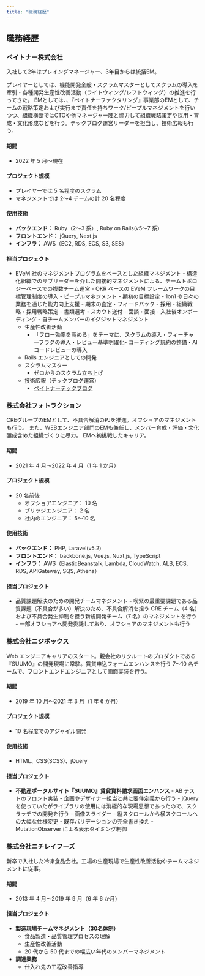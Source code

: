 ```yaml
---
title: "職務経歴"
---
```


## 職務経歴

### ペイトナー株式会社

入社して2年はプレイングマネージャー、3年目からは統括EM。

プレイヤーとしては、機能開発全般・スクラムマスターとしてスクラムの導入を牽引・各種開発生産性改善活動（ライトウィング/レフトウィング）の推進を行ってきた。
EMとしては、、『ペイトナーファクタリング』事業部のEMとして、チームの戦略策定および実行まで責任を持ちワーク/ピープルマネジメントを行いつつ、組織横断ではCTOや他マネージャー陣と協力して組織戦略策定や採用・育成・文化形成などを行う。テックブログ運営リーダーを担当し、技術広報も行う。


#### **期間**
- 2022 年 5 月〜現在

#### **プロジェクト規模**
- プレイヤーでは 5 名程度のスクラム
- マネジメントでは 2〜4 チームの計 20 名程度

#### **使用技術**
- **バックエンド：** Ruby（2〜3 系）, Ruby on Rails(v5〜7 系）
- **フロントエンド：** jQuery, Next.js
- **インフラ：** AWS（EC2, RDS, ECS, S3, SES）

#### **担当プロジェクト**
- EVeM 社のマネジメントプログラムをベースとした組織マネジメント
        - 構造化組織でのサブリーダーを介した間接的マネジメントによる、チームトポロジーベースでの複数チーム運営
        - OKR ベースの EVeM フレームワークの目標管理制度の導入
        - ピープルマネジメント
            - 期初の目標設定
            - 1on1 や日々の業務を通じた能力向上支援
            - 期末の査定・フィードバック
        - 採用
            - 組織戦略・採用戦略策定
            - 書類選考・スカウト送付
            - 面談・面接
            - 入社後オンボーディング
        - 自チームメンバーのイグジットマネジメント
    - 生産性改善活動
        - 「フロー効率を高める」をテーマに、スクラムの導入・フィーチャーフラグの導入・レビュー基準明確化- コーディング規約の整備・AI コードレビューの導入
    - Rails エンジニアとしての開発
    - スクラムマスター
        - ゼロからのスクラム立ち上げ
    - 技術広報（テックブログ運営）
        - [ペイトナーテックブログ](https://paytner.hatenablog.com/)

### 株式会社フォトラクション

CREグループのEMとして、不具合解消のPJを推進。オフショアのマネジメントも行う。
また、WEBエンジニア部門のEMも兼任し、メンバー育成・評価・文化醸成含めた組織づくりに尽力。
EMへ初挑戦したキャリア。

#### **期間**
- 2021 年 4 月〜2022 年 4 月（1 年 1 か月）

#### **プロジェクト規模**
- 20 名前後
    - オフショアエンジニア： 10 名
    - ブリッジエンジニア： 2 名
    - 社内のエンジニア： 5〜10 名

#### **使用技術**
- **バックエンド：** PHP, Laravel(v5.2)
- **フロントエンド：** backbone.js, Vue.js, Nuxt.js, TypeScript
- **インフラ：** AWS（ElasticBeanstalk, Lambda, CloudWatch, ALB, ECS, RDS, APIGateway, SQS, Athena）

#### **担当プロジェクト**
- 品質課題解決のための開発チームマネジメント
        - 喫緊の最重要課題である品質課題（不具合が多い）解決のため、不具合解消を担う CRE チーム（4 名）および不具合発生抑制を担う新規開発チーム（7 名）のマネジメントを行う
        - 一部オフショアへ開発委託しており、オフショアのマネジメントも行う
　

### 株式会社ニジボックス

Web エンジニアキャリアのスタート。親会社のリクルートのプロダクトである『SUUMO』の開発現場に常駐。賃貸申込フォームエンハンスを行う 7〜10 名チームで、フロントエンドエンジニアとして画面実装を行う。

#### **期間**
- 2019 年 10 月〜2021 年 3 月（1 年 6 か月）

#### **プロジェクト規模**
- 10 名程度でのアジャイル開発

#### **使用技術**
- HTML、CSS(SCSS)、jQuery

#### **担当プロジェクト**
- **不動産ポータルサイト『SUUMO』賃貸資料請求画面エンハンス**
        - AB テストのフロント実装
        - 企画やデザイナー担当と共に要件定義から行う
        - jQuery を使っていたがライブラリの使用には消極的な現場思想であったので、スクラッチでの開発を行う
            - 画像スライダー
            - 縦スクロールから横スクロールへの大幅な仕様変更
            - 既存バリデーションの完全書き換え
            - MutationObserver による表示タイミング制御

### 株式会社ニチレイフーズ

新卒で入社した冷凍食品会社。工場の生産現場で生産性改善活動やチームマネジメントに従事。

#### **期間**
- 2013 年 4 月〜2019 年 9 月（6 年 6 か月）

#### **担当プロジェクト**
- **製造現場チームマネジメント（30名体制）**
    - 食品製造・品質管理プロセスの理解
    - 生産性改善活動
    - 20 代から 50 代までの幅広い年代のメンバーマネジメント
- **調達業務** 
   - 仕入れ先の工程改善指導
